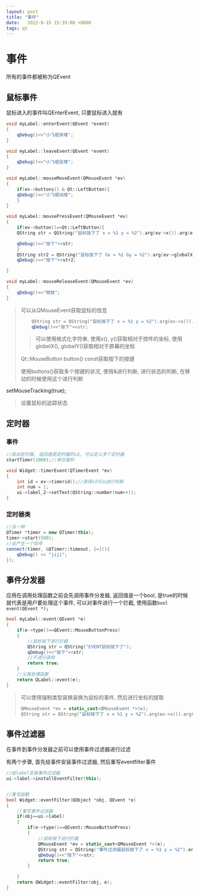 ```yaml
---
layout: post
title: "事件" 
date:   2022-9-15 15:39:08 +0800
tags: qt
---
```


# 事件

所有的事件都被称为QEvent

## 鼠标事件

鼠标进入的事件叫QEnterEvent, 只要鼠标进入就有

```c++
void myLabel::enterEvent(QEvent *event)
{
    qDebug()<<"小飞棍来喽";
}

void myLabel::leaveEvent(QEvent *event)
{
    qDebug()<<"小飞棍走喽";
}

void myLabel::mouseMoveEvent(QMouseEvent *ev)
{
    if(ev->buttons() & Qt::LeftButton){
    qDebug()<<"小飞棍动喽";
    }
}

void myLabel::mousePressEvent(QMouseEvent *ev)
{
    if(ev->button()==Qt::LeftButton){
    QString str = QString("鼠标按下了 x = %1 y = %2").arg(ev->x()).arg(ev->y());

    qDebug()<<"按下"<<str;
    }
    QString str2 = QString("鼠标按下了 Gx = %1 Gy = %2").arg(ev->globalX()).arg(ev->globalY());
    qDebug()<<"按下"<<str2;

}

void myLabel::mouseReleaseEvent(QMouseEvent *ev)
{
    qDebug()<<"释放";
}
```

>   可以从QMouseEvent获取鼠标的信息
>
>   ```c++
>       QString str = QString("鼠标按下了 x = %1 y = %2").arg(ev->x()).arg(ev->y());
>       qDebug()<<"按下"<<str;
>   ```
>
>   >   可以使用格式化字符串, 使用x(), y()获取相对于控件的坐标, 使用globelX(), globelY()获取相对于屏幕的坐标
>
>   Qt::MouseButton button() const获取按下的按键
>
>   使用buttons()获取多个按键的状况, 使用&进行判断, 进行状态的判断, 在移动的时候使用这个进行判断

setMouseTracking(true);

>   设置鼠标的追踪状态

## 定时器

### 事件

```c++
//启动定时器, 返回值是定时器的id, 可以定义多个定时器
startTimer(1000);//单位毫秒

void Widget::timerEvent(QTimerEvent *ev)
{
    int id = ev->timerid();//获得id可以进行判断
    int num = 1;
    ui->label_2->setText(QString::number(num++));
}
```

### 定时器类

```c++
//另一种
QTimer *timer = new QTimer(this);
timer->start(500);
//会产生一个信号
connect(timer, &QTimer::timeout, [=](){
    qDebug() << "jiji";
});
```

## 事件分发器

应用在调用处理函数之前会先调用事件分发器, 返回值是一个bool, 是true的时候就代表是用户要处理这个事件, 可以对事件进行一个拦截, 使用函数`bool event(QEvent *);`

```c++
bool myLabel::event(QEvent *e)
{
    if(e->type()==QEvent::MouseButtonPress)
    {
        //鼠标按下进行拦截
        QString str = QString("EVENT鼠标按下了");
        qDebug()<<"按下"<<str;
        //不进行调用
        return true;
    }
    //父类处理函数
    return QLabel::event(e);
}
```

>   可以使用强制类型装换装换为鼠标的事件, 然后进行坐标的提取
>
>   ```c++
>   QMouseEvent *ev = static_cast<QMouseEvent *>(e);
>   QString str = QString("鼠标按下了 x = %1 y = %2").arg(ev->x()).arg(ev->y());
>   ```



## 事件过滤器

在事件到事件分发器之前可以使用事件过滤器进行过滤

有两个步骤, 首先给事件安装事件过滤器, 然后重写eventfilter事件

```c++
//给label安装事件过滤器
ui->label->installEventFilter(this);


//重写函数
bool Widget::eventFilter(QObject *obj, QEvent *e)
{
    //重写事件过滤器
    if(obj==ui->label)
    {
        if(e->type()==QEvent::MouseButtonPress)
        {
            //鼠标按下进行拦截
            QMouseEvent *ev = static_cast<QMouseEvent *>(e);
            QString str = QString("事件过滤器鼠标按下了 x = %1 y = %2").arg(ev->x()).arg(ev->y());
            qDebug()<<"按下"<<str;
            return true;
        }

    }
    return QWidget::eventFilter(obj, e);
}
```









